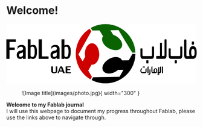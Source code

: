 # Welcome!

![](images/logo.png)
<figure markdown>
  ![Image title](images/photo.jpg){ width="300" }
</figure>


**Welcome to my Fablab journal**  
I will use this webpage to document my progress throughout Fablab, please use the links above to navigate through.
